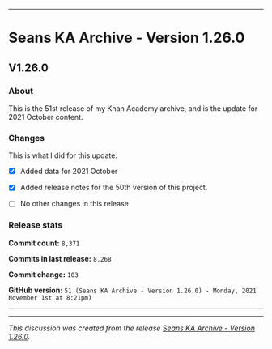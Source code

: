 ***

# Seans KA Archive - Version 1.26.0

## V1.26.0

### About

This is the 51st release of my Khan Academy archive, and is the update for 2021 October content. <!-- This is a follow-up to the first 2021 October monthly release. !-->

### Changes

This is what I did for this update:

<!-- 
- [x] Deleted all `IGNORE.md` files for September 2021 (deleted `91` `IGNORE.md` files)
!-->

- [x] Added data for 2021 October

- [x] Added release notes for the 50th version of this project.

<!-- - [x] Added data for 2021 September !-->

- [ ] No other changes in this release

### Release stats

**Commit count:** `8,371`

**Commits in last release:** `8,268`

**Commit change:** `103`

**GitHub version:** `51 (Seans KA Archive - Version 1.26.0) - Monday, 2021 November 1st at 8:21pm)`

***


<hr /><em>This discussion was created from the release <a href='https://github.com/seanpm2001/KhanAcademyData_u-Seanwallawallaofficial/releases/tag/V1.26.0'>Seans KA Archive - Version 1.26.0</a>.</em>
